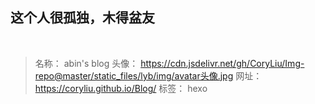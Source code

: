 
## 这个人很孤独，木得盆友

<br>


> 名称： abin's blog
头像： https://cdn.jsdelivr.net/gh/CoryLiu/Img-repo@master/static_files/lyb/img/avatar头像.jpg
网址： https://coryliu.github.io/Blog/
标签： hexo
